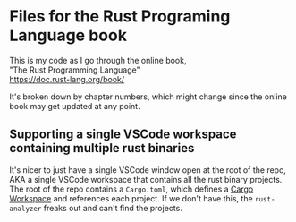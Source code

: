 # Files for the Rust Programing Language book

This is my code as I go through the online book,  
"The Rust Programming Language"  
https://doc.rust-lang.org/book/  

It's broken down by chapter numbers, which might change since the online book may get updated at any point.  

## Supporting a single VSCode workspace containing multiple rust binaries

It's nicer to just have a single VSCode window open at the root of the repo, AKA a single VSCode workspace that contains all the rust binary projects. The root of the repo contains a `Cargo.toml`, which defines a [Cargo Workspace](https://doc.rust-lang.org/book/ch14-03-cargo-workspaces.html) and references each project. If we don't have this, the `rust-analyzer` freaks out and can't find the projects.  
